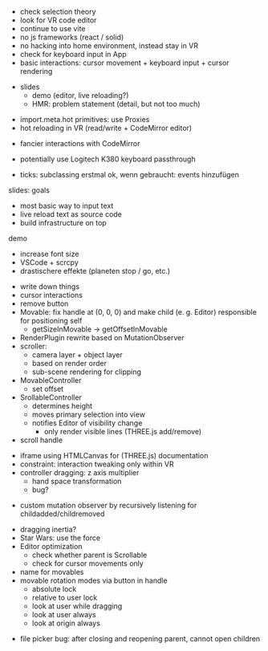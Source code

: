 + check selection theory
+ look for VR code editor
+ continue to use vite
+ no js frameworks (react / solid)
+ no hacking into home environment, instead stay in VR
+ check for keyboard input in App
+ basic interactions: cursor movement + keyboard input + cursor rendering
- slides
  - demo (editor, live reloading?)
  - HMR: problem statement (detail, but not too much)
+ import.meta.hot primitives: use Proxies
+ hot reloading in VR (read/write + CodeMirror editor)

- fancier interactions with CodeMirror
- potentially use Logitech K380 keyboard passthrough

- ticks: subclassing erstmal ok, wenn gebraucht: events hinzufügen

slides: goals
- most basic way to input text
- live reload text as source code
- build infrastructure on top

demo
- increase font size
- VSCode + scrcpy
- drastischere effekte (planeten stop / go, etc.)

+ write down things
+ cursor interactions
+ remove button
+ Movable: fix handle at (0, 0, 0) and make child (e. g. Editor) responsible for positioning self
  + getSizeInMovable -> getOffsetInMovable
+ RenderPlugin rewrite based on MutationObserver
+ scroller:
  + camera layer + object layer
  - based on render order
  - sub-scene rendering for clipping
+ MovableController
  + set offset
+ SrollableController
  + determines height
  + moves primary selection into view
  + notifies Editor of visibility change
    + only render visible lines (THREE.js add/remove)
+ scroll handle
- iframe using HTMLCanvas for (THREE.js) documentation
- constraint: interaction tweaking only within VR
- controller dragging: z axis multiplier
  - hand space transformation
  - bug?
+ custom mutation observer by recursively listening for childadded/childremoved
- dragging inertia?
- Star Wars: use the force
- Editor optimization
  - check whether parent is Scrollable
  + check for cursor movements only
- name for movables
- movable rotation modes via button in handle
  - absolute lock
  - relative to user lock
  - look at user while dragging
  - look at user always
  - look at origin always
+ file picker bug: after closing and reopening parent, cannot open children
